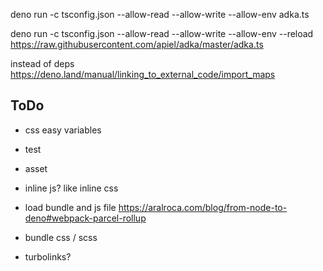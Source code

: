 deno run -c tsconfig.json --allow-read --allow-write --allow-env adka.ts

deno run -c tsconfig.json --allow-read --allow-write --allow-env --reload https://raw.githubusercontent.com/apiel/adka/master/adka.ts


instead of deps
https://deno.land/manual/linking_to_external_code/import_maps


## ToDo

- css easy variables

- test

- asset
- inline js? like inline css
- load bundle and js file
    https://aralroca.com/blog/from-node-to-deno#webpack-parcel-rollup
- bundle css / scss
- turbolinks?
